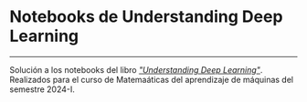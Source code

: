 # Notebooks de Understanding Deep Learning
---
Solución a los notebooks del libro *["Understanding Deep Learning"](https://udlbook.github.io/udlbook/)*. Realizados para el curso de Matemaáticas del aprendizaje de máquinas del semestre 2024-I.
